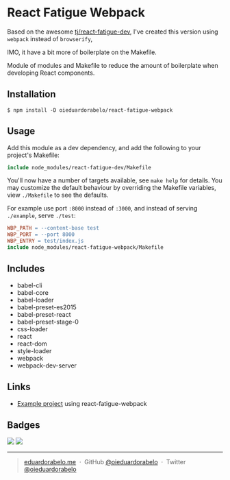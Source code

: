 # React Fatigue Webpack

Based on the awesome [tj/react-fatigue-dev](https://github.com/tj/react-fatigue-dev), I've created this version using `webpack` instead of `browserify`,

IMO, it have a bit more of boilerplate on the Makefile.

Module of modules and Makefile to reduce the amount of boilerplate when developing React components.

## Installation

```
$ npm install -D oieduardorabelo/react-fatigue-webpack
```

## Usage

Add this module as a dev dependency, and add the following to your project's Makefile:

```Makefile
include node_modules/react-fatigue-dev/Makefile
```

You'll now have a number of targets available, see `make help` for details. You may customize the default behaviour by overriding the Makefile variables, view `./Makefile` to see the defaults.

For example use port `:8000` instead of `:3000`, and instead of serving `./example`, serve `./test`:


```Makefile
WBP_PATH = --content-base test
WBP_PORT = --port 8000
WBP_ENTRY = test/index.js
include node_modules/react-fatigue-webpack/Makefile
```

## Includes

- babel-cli
- babel-core
- babel-loader
- babel-preset-es2015
- babel-preset-react
- babel-preset-stage-0
- css-loader
- react
- react-dom
- style-loader
- webpack
- webpack-dev-server

## Links

- [Example project](https://github.com/oieduardorabelo/react-fatigue-webpack-example) using react-fatigue-webpack

## Badges

![](https://img.shields.io/badge/license-MIT-blue.svg)
![](https://img.shields.io/badge/status-stable-green.svg)

---

> [eduardorabelo.me](http://eduardorabelo.me) &nbsp;&middot;&nbsp;
> GitHub [@oieduardorabelo](https://github.com/oieduardorabelo) &nbsp;&middot;&nbsp;
> Twitter [@oieduardorabelo](https://twitter.com/oieduardorabelo)
